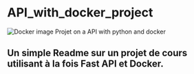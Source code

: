# API_with_docker_project
![Docker image](https://www.google.com/imgres?imgurl=https%3A%2F%2Fwww.docker.com%2Fsites%2Fdefault%2Ffiles%2Fd8%2F2019-07%2FMoby-logo.png&imgrefurl=https%3A%2F%2Fwww.docker.com%2Fcompany%2Fnewsroom%2Fmedia-resources&tbnid=ufOfI65nHdGUZM&vet=12ahUKEwjsjviq7cPuAhUIihoKHU7QBt8QMygCegUIARC2AQ..i&docid=Db2pxDwN0aZI0M&w=601&h=431&q=docker%20image%20png&ved=2ahUKEwjsjviq7cPuAhUIihoKHU7QBt8QMygCegUIARC2AQ)
Projet on a API with python and docker

## Un simple Readme sur un projet de cours utilisant à la fois Fast API et Docker.

